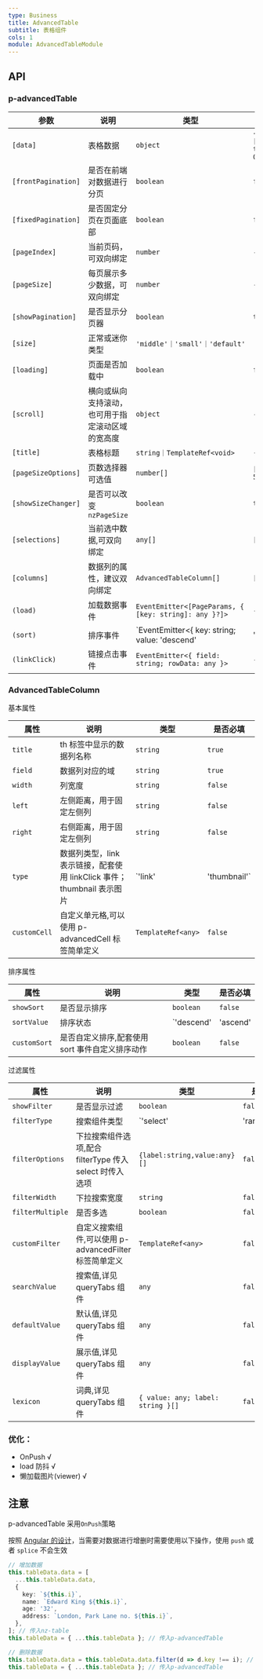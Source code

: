 ```yaml
---
type: Business
title: AdvancedTable
subtitle: 表格组件
cols: 1
module: AdvancedTableModule
---
```


## API

### p-advancedTable

| 参数                | 说明                                             | 类型                                                                | 默认值                              |
| ------------------- | ------------------------------------------------ | ------------------------------------------------------------------- | ----------------------------------- |
| `[data]`            | 表格数据                                         | `object`                                                            | `{ content: [], totalSize: 0 }` |
| `[frontPagination]` | 是否在前端对数据进行分页                         | `boolean`                                                           | `false`                             |
| `[fixedPagination]` | 是否固定分页在页面底部                           | `boolean`                                                           | `false`                             |
| `[pageIndex]`       | 当前页码，可双向绑定                             | `number`                                                            | -                                   |
| `[pageSize]`        | 每页展示多少数据，可双向绑定                     | `number`                                                            | -                                   |
| `[showPagination]`  | 是否显示分页器                                   | `boolean`                                                           | `true`                              |
| `[size]`            | 正常或迷你类型                                   | `'middle'｜'small'｜'default'`                                      | `'default'`                         |
| `[loading]`         | 页面是否加载中                                   | `boolean`                                                           | `false`                             |
| `[scroll]`          | 横向或纵向支持滚动，也可用于指定滚动区域的宽高度 | `object`                                                            | -                                   |
| `[title]`           | 表格标题                                         | `string｜TemplateRef<void>`                                         | -                                   |
| `[pageSizeOptions]` | 页数选择器可选值                                 | `number[]`                                                          | `[10, 30, 50, 100]`                 |
| `[showSizeChanger]` | 是否可以改变 `nzPageSize`                        | `boolean`                                                           | `true`                              |
| `[selections]`      | 当前选中数据,可双向绑定                          | `any[]`                                                             | `[]`                                |
| `[columns]`         | 数据列的属性，建议双向绑定                       | `AdvancedTableColumn[]`                                             | `[]`                                |
| `(load)`            | 加载数据事件                                     | `EventEmitter<[PageParams, { [key: string]: any }?]>`               | -                                   |
| `(sort)`            | 排序事件                                         | `EventEmitter<{ key: string; value: 'descend' | 'ascend' | null }>` | -                                   |
| `(linkClick)`       | 链接点击事件                                     | `EventEmitter<{ field: string; rowData: any }>`                     | -                                   |

### AdvancedTableColumn

基本属性

| 属性         | 说明                                                                   | 类型                   | 是否必填 |
| ------------ | ---------------------------------------------------------------------- | ---------------------- | -------- |
| `title`      | th 标签中显示的数据列名称                                              | `string`               | `true`   |
| `field`      | 数据列对应的域                                                         | `string`               | `true`   |
| `width`      | 列宽度                                                                 | `string`               | `false`  |
| `left`       | 左侧距离，用于固定左侧列                                               | `string`               | `false`  |
| `right`      | 右侧距离，用于固定左侧列                                               | `string`               | `false`  |
| `type`       | 数据列类型，link 表示链接，配套使用 linkClick 事件；thumbnail 表示图片 | `'link' | 'thumbnail'` | `false`  |
| `customCell` | 自定义单元格,可以使用 p-advancedCell 标签简单定义                      | `TemplateRef<any>`     | `false`  |

排序属性

| 属性         | 说明                                            | 类型                          | 是否必填 |
| ------------ | ----------------------------------------------- | ----------------------------- | -------- |
| `showSort`   | 是否显示排序                                    | `boolean`                     | `false`  |
| `sortValue`  | 排序状态                                        | `'descend' | 'ascend' | null` | `false`  |
| `customSort` | 是否自定义排序,配套使用 sort 事件自定义排序动作 | `boolean`                     | `false`  |

过滤属性

| 属性             | 说明                                                    | 类型                              | 是否必填 |
| ---------------- | ------------------------------------------------------- | --------------------------------- | -------- |
| `showFilter`     | 是否显示过滤                                            | `boolean`                         | `false`  |
| `filterType`     | 搜索组件类型                                            | `'select'|'rangePicker'|'input'`  | `false`  |
| `filterOptions`  | 下拉搜索组件选项,配合 filterType 传入 select 时传入选项 | `{label:string,value:any}[]`      | `false`  |
| `filterWidth`    | 下拉搜索宽度                                            | `string`                          | `false`  |
| `filterMultiple` | 是否多选                                                | `boolean`                         | `false`  |
| `customFilter`   | 自定义搜索组件,可以使用 p-advancedFilter 标签简单定义   | `TemplateRef<any>`                | `false`  |
| `searchValue`    | 搜索值,详见 queryTabs 组件                              | `any`                             | `false`  |
| `defaultValue`   | 默认值,详见 queryTabs 组件                              | `any`                             | `false`  |
| `displayValue`   | 展示值,详见 queryTabs 组件                              | `any`                             | `false`  |
| `lexicon`        | 词典,详见 queryTabs 组件                                | `{ value: any; label: string }[]` | `false`  |

### 优化：

- OnPush √
- load 防抖 √
- 懒加载图片(viewer) √

## 注意

p-advancedTable 采用`OnPush`策略

按照 [Angular 的设计](https://angular.io/guide/lifecycle-hooks#onchanges)，当需要对数据进行增删时需要使用以下操作，使用 `push` 或者 `splice` 不会生效

```typescript
// 增加数据
this.tableData.data = [
  ...this.tableData.data,
  {
    key: `${this.i}`,
    name: `Edward King ${this.i}`,
    age: '32',
    address: `London, Park Lane no. ${this.i}`,
  },
]; // 传入nz-table
this.tableData = { ...this.tableData }; // 传入p-advancedTable

// 删除数据
this.tableData.data = this.tableData.data.filter(d => d.key !== i); // 传入nz-table
this.tableData = { ...this.tableData }; // 传入p-advancedTable
```
